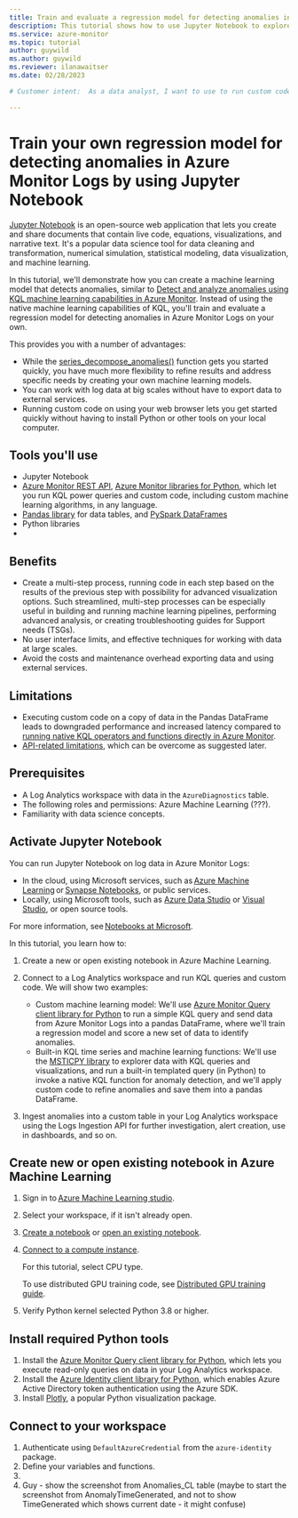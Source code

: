 ```yaml
---
title: Train and evaluate a regression model for detecting anomalies in Azure Monitor Logs by using Jupyter Notebook
description: This tutorial shows how to use Jupyter Notebook to explore data and fit a custom machine learning algorithm to detect anomalies in Azure Monitor Logs. 
ms.service: azure-monitor
ms.topic: tutorial 
author: guywild
ms.author: guywild
ms.reviewer: ilanawaitser
ms.date: 02/28/2023

# Customer intent:  As a data analyst, I want to use to run custom code on data in Azure Monitor Logs using Jupyter Notebook to gain insights without having to export data outside of Azure Monitor.

---
```

# Train your own regression model for detecting anomalies in Azure Monitor Logs by using Jupyter Notebook

[Jupyter Notebook](https://jupyter.org/) is an open-source web application that lets you create and share documents that contain live code, equations, visualizations, and narrative text. It's a popular data science tool for data cleaning and transformation, numerical simulation, statistical modeling, data visualization, and machine learning. 

In this tutorial, we'll demonstrate how you can create a machine learning model that detects anomalies, similar to [Detect and analyze anomalies using KQL machine learning capabilities in Azure Monitor](../logs/kql-machine-learning-azure-monitor.md). Instead of using the native machine learning capabilities of KQL, you'll train and evaluate a regression model for detecting anomalies in Azure Monitor Logs on your own. 

This provides you with a number of advantages:

- While the [series_decompose_anomalies()](/azure/data-explorer/kusto/query/series-decompose-anomaliesfunction) function gets you started quickly, you have much more flexibility to refine results and address specific needs by creating your own machine learning models.
- You can work with log data at big scales without have to export data to external services.  
- Running custom code on using your web browser lets you get started quickly without having to install Python or other tools on your local computer.

## Tools you'll use

- Jupyter Notebook
- [Azure Monitor REST API](/rest/api/monitor/), [Azure Monitor libraries for Python](/python/api/overview/azure/monitor), which let you run KQL power queries and custom code, including custom machine learning algorithms, in any language. 
- [Pandas library](https://pandas.pydata.org/) for data tables, and [PySpark DataFrames](https://spark.apache.org/docs/api/python/index.html)
- Python libraries
- 

## Benefits 

- Create a multi-step process, running code in each step based on the results of the previous step with possibility for advanced visualization options. Such streamlined, multi-step processes can be especially useful in building and running machine learning pipelines, performing advanced analysis, or creating troubleshooting guides for Support needs (TSGs). 
- No user interface limits, and effective techniques for working with data at large scales.  
- Avoid the costs and maintenance overhead exporting data and using external services. 

## Limitations 

- Executing custom code on a copy of data in the Pandas DataFrame leads to downgraded performance and increased latency compared to [running native KQL operators and functions directly in Azure Monitor](../logs/kql-machine-learning-azure-monitor). 
- [API-related limitations](/azure/azure-monitor/service-limits#la-query-api), which can be overcome as suggested later. 

## Prerequisites 

- A Log Analytics workspace with data in the `AzureDiagnostics` table. 
- The following roles and permissions: Azure Machine Learning (???). 
- Familiarity with data science concepts.  

## Activate Jupyter Notebook 

You can run Jupyter Notebook on log data in Azure Monitor Logs: 
- In the cloud, using Microsoft services, such as [Azure Machine Learning](/azure/machine-learning/samples-notebooks) or [Synapse Notebooks](/azure/synapse-analytics/spark/apache-spark-notebook-concept), or public services. 
- Locally, using Microsoft tools, such as [Azure Data Studio](/sql/azure-data-studio/notebooks/notebooks-guidance) or [Visual Studio](https://code.visualstudio.com/docs/datascience/jupyter-notebooks), or open source tools.  

For more information, see [Notebooks at Microsoft](https://visualstudio.microsoft.com/vs/features/notebooks-at-microsoft/).  

In this tutorial, you learn how to: 

1. Create a new or open existing notebook in Azure Machine Learning. 
1. Connect to a Log Analytics workspace and run KQL queries and custom code. We will show two examples: 

    - Custom machine learning model: We'll use [Azure Monitor Query client library for Python](/python/api/overview/azure/monitor-query-readme) to run a simple KQL query and send data from Azure Monitor Logs into a pandas DataFrame, where we'll train a regression model and score a new set of data to identify anomalies. 
    - Built-in KQL time series and machine learning functions: We'll use the [MSTICPY library](https://msticpy.readthedocs.io) to explorer data with KQL queries and visualizations, and run a built-in templated query (in Python) to invoke a native KQL function for anomaly detection, and we'll apply custom code to refine anomalies and save them into a pandas DataFrame. 

1. Ingest anomalies into a custom table in your Log Analytics workspace using the Logs Ingestion API for further investigation, alert creation, use in dashboards, and so on. 

## Create new or open existing notebook in Azure Machine Learning 

1. Sign in to [Azure Machine Learning studio](https://ml.azure.com/).
1. Select your workspace, if it isn't already open.    
1. [Create a notebook](/azure/machine-learning/how-to-manage-files) or [open an existing notebook](/azure/machine-learning/how-to-run-jupyter-notebooks#access-notebooks-from-your-workspace). 
1. [Connect to a compute instance](/azure/machine-learning/how-to-run-jupyter-notebooks#run-a-notebook-or-python-script).  
    
    For this tutorial, select CPU type. 
    
    To use distributed GPU training code, see [Distributed GPU training guide](../../machine-learning/v1/how-to-train-distributed-gpu). 
 
1. Verify Python kernel selected Python 3.8 or higher. 


 ## Install required Python tools

1. Install the [Azure Monitor Query client library for Python](https://docs.microsoft.com/python/api/overview/azure/monitor-query-readme), which lets you execute read-only queries on data in your Log Analytics workspace. 
1. Install the [Azure Identity client library for Python](https://pypi.org/project/azure-identity/), which enables Azure Active Directory token authentication using the Azure SDK. 
1. Install [Plotly](https://plotly.com/python/), a popular Python visualization package.

 ## Connect to your workspace

1. Authenticate using `DefaultAzureCredential` from the `azure-identity` package.
1. Define your variables and functions.
1. 
1. 
    Guy - show the screenshot from Anomalies_CL table (maybe to start the screenshot from AnomalyTimeGenerated, and not to show TimeGenerated which shows current date - it might confuse)

 